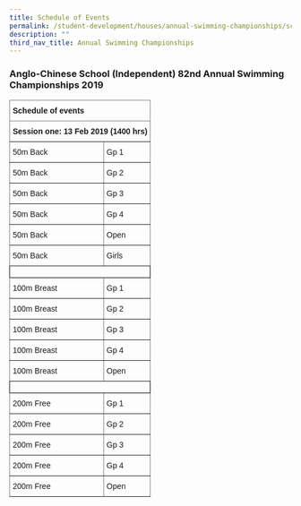 ```yaml
---
title: Schedule of Events
permalink: /student-development/houses/annual-swimming-championships/schedule-of-events/
description: ""
third_nav_title: Annual Swimming Championships
---
```

### Anglo-Chinese School (Independent) 82nd Annual Swimming Championships 2019

<style type="text/css">
.tg  {border-collapse:collapse;border-spacing:0;}
.tg td{border-color:black;border-style:solid;border-width:1px;font-family:Arial, sans-serif;font-size:14px;
  overflow:hidden;padding:10px 5px;word-break:normal;}
.tg th{border-color:black;border-style:solid;border-width:1px;font-family:Arial, sans-serif;font-size:14px;
  font-weight:normal;overflow:hidden;padding:10px 5px;word-break:normal;}
.tg .tg-fymr{border-color:inherit;font-weight:bold;text-align:left;vertical-align:top}
.tg .tg-0pky{border-color:inherit;text-align:left;vertical-align:top}
.tg .tg-0lax{text-align:left;vertical-align:top}
</style>
<table class="tg">
<thead>
  <tr>
    <th class="tg-fymr" colspan="2">Schedule of events</th>
  </tr>
</thead>
<tbody>
  <tr>
    <td class="tg-fymr" colspan="2">Session one: 13 Feb 2019 (1400 hrs)</td>
  </tr>
  <tr>
    <td class="tg-0pky">50m Back</td>
    <td class="tg-0pky">Gp 1</td>
  </tr>
  <tr>
    <td class="tg-0pky">50m Back</td>
    <td class="tg-0pky">Gp 2</td>
  </tr>
  <tr>
    <td class="tg-0pky">50m Back</td>
    <td class="tg-0pky">Gp 3</td>
  </tr>
  <tr>
    <td class="tg-0pky">50m Back</td>
    <td class="tg-0pky">Gp 4</td>
  </tr>
  <tr>
    <td class="tg-0pky">50m Back</td>
    <td class="tg-0pky">Open</td>
  </tr>
  <tr>
    <td class="tg-0pky">50m Back</td>
    <td class="tg-0pky">Girls</td>
  </tr>
  <tr>
    <td class="tg-0lax" colspan="2"></td>
  </tr>
  <tr>
    <td class="tg-0pky">100m Breast</td>
    <td class="tg-0pky">Gp 1</td>
  </tr>
  <tr>
    <td class="tg-0pky">100m Breast</td>
    <td class="tg-0pky">Gp 2</td>
  </tr>
  <tr>
    <td class="tg-0pky">100m Breast</td>
    <td class="tg-0pky">Gp 3</td>
  </tr>
  <tr>
    <td class="tg-0pky">100m Breast</td>
    <td class="tg-0pky">Gp 4</td>
  </tr>
  <tr>
    <td class="tg-0pky">100m Breast</td>
    <td class="tg-0pky">Open</td>
  </tr>
  <tr>
    <td class="tg-0lax" colspan="2"></td>
  </tr>
  <tr>
    <td class="tg-0pky">200m Free</td>
    <td class="tg-0pky">Gp 1</td>
  </tr>
  <tr>
    <td class="tg-0pky">200m Free</td>
    <td class="tg-0pky">Gp 2</td>
  </tr>
  <tr>
    <td class="tg-0pky">200m Free</td>
    <td class="tg-0pky">Gp 3</td>
  </tr>
  <tr>
    <td class="tg-0pky">200m Free</td>
    <td class="tg-0pky">Gp 4</td>
  </tr>
  <tr>
    <td class="tg-0pky">200m Free</td>
    <td class="tg-0pky">Open</td>
  </tr>
</tbody>
</table>